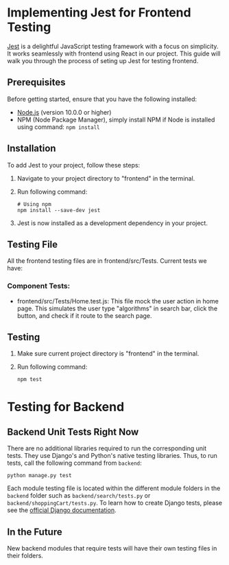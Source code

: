 # Implementing Jest for Frontend Testing

[Jest](https://jestjs.io/) is a delightful JavaScript testing framework with a focus on simplicity. It works seamlessly with frontend using React in our project. This guide will walk you through the process of seting up Jest for testing frontend.

## Prerequisites

Before getting started, ensure that you have the following installed:

- [Node.js](https://nodejs.org/) (version 10.0.0 or higher)
- NPM (Node Package Manager), simply install NPM if Node is installed using command:
    ```npm install```

## Installation

To add Jest to your project, follow these steps: 

1. Navigate to your project directory to "frontend" in the terminal.

2. Run following command:

    ```
    # Using npm
    npm install --save-dev jest
    ```

3. Jest is now installed as a development dependency in your project.

## Testing File

All the frontend testing files are in frontend/src/Tests. Current tests we have:

### Component Tests:
- frontend/src/Tests/Home.test.js: This file mock the user action in home page. This simulates the user type "algorithms" in search bar, click the button, and check if it route to the search page. 

## Testing

1. Make sure current project directory is "frontend" in the terminal.

2. Run following command:

    ```npm test```

# Testing for Backend

## Backend Unit Tests Right Now
There are no additional libraries required to run the corresponding unit tests. They use Django's and Python's native testing libraries. Thus, to run tests, call the following command from `backend`:

`python manage.py test`

Each module testing file is located within the different module folders in the `backend` folder 
such as `backend/search/tests.py` or `backend/shoppingCart/tests.py`. To learn how to create Django tests, please see the [official Django documentation](https://docs.djangoproject.com/en/5.0/topics/testing/overview/).

## In the Future
New backend modules that require tests will have their own testing files in their folders.
